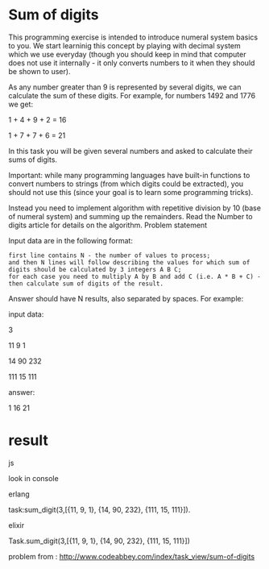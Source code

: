 # Sum of digits

This programming exercise is intended to introduce numeral system basics to you. We start learninig this concept by playing with decimal system which we use everyday (though you should keep in mind that computer does not use it internally - it only converts numbers to it when they should be shown to user).

As any number greater than 9 is represented by several digits, we can calculate the sum of these digits. For example, for numbers 1492 and 1776 we get:

1 + 4 + 9 + 2 = 16

1 + 7 + 7 + 6 = 21

In this task you will be given several numbers and asked to calculate their sums of digits.

Important: while many programming languages have built-in functions to convert numbers to strings (from which digits could be extracted), you should not use this (since your goal is to learn some programming tricks).

Instead you need to implement algorithm with repetitive division by 10 (base of numeral system) and summing up the remainders. Read the Number to digits article for details on the algorithm.
Problem statement

Input data are in the following format:

    first line contains N - the number of values to process;
    and then N lines will follow describing the values for which sum of digits should be calculated by 3 integers A B C;
    for each case you need to multiply A by B and add C (i.e. A * B + C) - then calculate sum of digits of the result.

Answer should have N results, also separated by spaces. For example:

input data:

3

11 9 1

14 90 232

111 15 111

answer:

1 16 21


# result
js

look in console

erlang

task:sum_digit(3,[{11, 9, 1}, {14, 90, 232}, {111, 15, 111}]).

elixir

Task.sum_digit(3,[{11, 9, 1}, {14, 90, 232}, {111, 15, 111}])


problem from :
http://www.codeabbey.com/index/task_view/sum-of-digits
